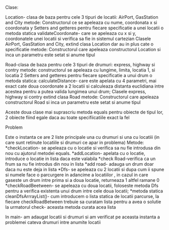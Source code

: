 Clase:

Location- clasa de baza pentru cele 3 tipuri de locatii: AirPort, GasStation and City
metode: Constructorul ce se apeleaza cu nume, coordonata x si coordonata y
Setters and getteres pentru fiecare specificatie a unei locatii
o metoda statica validateCoordonate- care se apeleaza cu x si y, coordonatele unei locatii si verifica sa fie in sistemul cartezian
Clasele AirPort, GasStation and City, extind clasa Location dar au in plus cate o specificatie
metode: Constructorul care apeleaza constructorul Location si inca un parametru este setat si anume tipul

Road-clasa de baza pentru cele 3 tipuri de drumuri: express, highway si contry
metode: constructorul se apeleaza cu lungime, limita, locatia 1, si locatia 2
Setters and getteres pentru fiecare specificatie a unui drum
o metoda statica: calculateDistance- care este apelata cu 4 parametri, mai exact cate doua coordonate a 2 locatii si calculeaza distanta euclidiana intre acestea pentru a putea valida lungimea unui drum;
Clasele express, highway si contry extind clasa Road
metode: Constructorul care apeleaza constructorul Road si inca un parametru este setat si anume tipul

Aceste doua clase mai suprascriu metoda equals pentru obiecte de tipul lor, 2 obiecte fiind egale daca au toate specifiicatiile exact la fel

Problem

Este o instanta ce are 2 liste principale una cu drumuri si una cu locatiii (in care sunt retinute locatiile si drumuri ce apar in problema)
Metode:
*checkLocation- se apeleaza cu o locatie si verifica sa nu fie introdusa din nou cu ajutorul metodei equals.
*addLocation- apelata cu o locatie, introduce o locatie in lista daca este valabila
*check Road-verifica ca un frum sa nu fie introdus din nou in lista
*add road- adauga un drum doar daca nu este deja in lista
*Dfs- se apeleaza cu 2 locatii si dupa cum ii spune si numele face o parcurgere in adancime a locatiilor , in cazul in care gaseste un drum intre prima si a doua locatie, returneaza 1 altfel ramane 0
*checkRoadBeetween- se apeleaza cu doua locatii, foloseste metoda Dfs pentru a verifica existenta unui drum intre cele doua locatii;
*metoda statica cleanDfsArrrayList()- cum introducem o lista statica de locatii parcurse, la fiecare checkRoadBetween trebuie sa curatam lista pentru a avea o solutie la urmatorul check- aceasta metoda curata acea lista



In main- am adaugat locatii si drumuri si am verificat pe aceasta instanta a problemei cateva drumuri intre anumite locatii
